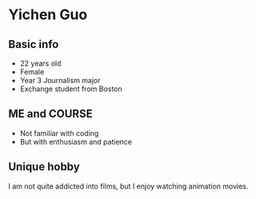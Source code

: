 # Yichen Guo 
## Basic info
* 22 years old
* Female
* Year 3 Journalism major
* Exchange student from Boston

## ME and COURSE
* Not familiar with coding
* But with enthusiasm and patience

## Unique hobby
I am not quite addicted into films, but I enjoy watching animation movies.

